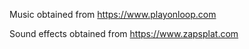 Music obtained from https://www.playonloop.com

Sound effects obtained from https://www.zapsplat.com